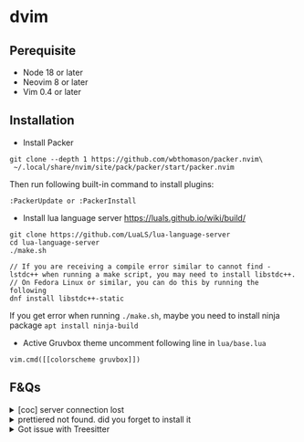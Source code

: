 # dvim

## Perequisite
- Node 18 or later
- Neovim 8 or later
- Vim 0.4 or later

## Installation
- Install Packer
```
git clone --depth 1 https://github.com/wbthomason/packer.nvim\
 ~/.local/share/nvim/site/pack/packer/start/packer.nvim
```
Then run following built-in command to install plugins:
```
:PackerUpdate or :PackerInstall
```

- Install lua language server https://luals.github.io/wiki/build/
```
git clone https://github.com/LuaLS/lua-language-server
cd lua-language-server
./make.sh

// If you are receiving a compile error similar to cannot find -lstdc++ when running a make script, you may need to install libstdc++.
// On Fedora Linux or similar, you can do this by running the following
dnf install libstdc++-static
```

If you get error when running `./make.sh`, maybe you need to install ninja package `apt install ninja-build`

- Active Gruvbox theme
uncomment following line in `lua/base.lua`
```
vim.cmd([[colorscheme gruvbox]])
```

## F&Qs
<details>
<summary>[coc] server connection lost</summary>

```
Run :CocInstall . It requires Node version ≥ 18
```
</details>

<details>
<summary>prettiered not found. did you forget to install it</summary>

```
Install pretter globally `npm install -g prettier`
Active Pretter using COC: `:CocInstall coc-prettier`
```
</details>

<details>
<summary>Got issue with Treesitter</summary>

```
If you got error message in treesitter panel when you select a specific file, ie: base.lua. You have install it in Treesitter by using command: `TSInstall lua`
```
</details>